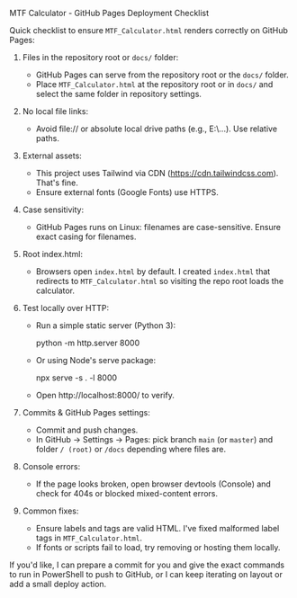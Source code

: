 MTF Calculator - GitHub Pages Deployment Checklist

Quick checklist to ensure `MTF_Calculator.html` renders correctly on GitHub Pages:

1. Files in the repository root or `docs/` folder:

   - GitHub Pages can serve from the repository root or the `docs/` folder.
   - Place `MTF_Calculator.html` at the repository root or in `docs/` and select the same folder in repository settings.

2. No local file links:

   - Avoid file:// or absolute local drive paths (e.g., E:\\...). Use relative paths.

3. External assets:

   - This project uses Tailwind via CDN (https://cdn.tailwindcss.com). That's fine.
   - Ensure external fonts (Google Fonts) use HTTPS.

4. Case sensitivity:

   - GitHub Pages runs on Linux: filenames are case-sensitive. Ensure exact casing for filenames.

5. Root index.html:

   - Browsers open `index.html` by default. I created `index.html` that redirects to `MTF_Calculator.html` so visiting the repo root loads the calculator.

6. Test locally over HTTP:

   - Run a simple static server (Python 3):

     python -m http.server 8000

   - Or using Node's serve package:

     npx serve -s . -l 8000

   - Open http://localhost:8000/ to verify.

7. Commits & GitHub Pages settings:

   - Commit and push changes.
   - In GitHub -> Settings -> Pages: pick branch `main` (or `master`) and folder `/ (root)` or `/docs` depending where files are.

8. Console errors:

   - If the page looks broken, open browser devtools (Console) and check for 404s or blocked mixed-content errors.

9. Common fixes:
   - Ensure labels and tags are valid HTML. I've fixed malformed label tags in `MTF_Calculator.html`.
   - If fonts or scripts fail to load, try removing or hosting them locally.

If you'd like, I can prepare a commit for you and give the exact commands to run in PowerShell to push to GitHub, or I can keep iterating on layout or add a small deploy action.
